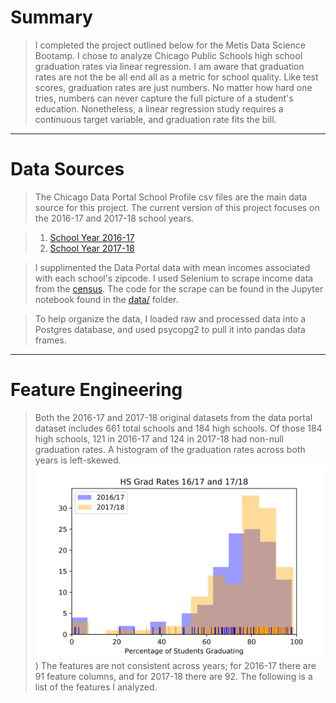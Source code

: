 

# Summary

> I completed the project outlined below for the Metis Data Science Bootamp. I chose to analyze Chicago Public Schools high school graduation rates via linear regression.  I am aware that graduation rates are not the be all end all as a metric for school quality. Like test scores, graduation rates are just numbers. No matter how hard one tries, numbers can never capture the full picture of a student's education. Nonetheless, a linear regression study requires a continuous target variable, and graduation rate fits the bill.

---

# Data Sources
> The  Chicago Data Portal School Profile csv files are the main data source for this project. The current version of this project focuses on the 2016-17 and 2017-18 school years.

> 1. [School Year 2016-17](https://data.cityofchicago.org/Education/Chicago-Public-Schools-School-Profile-Information-/8i6r-et8s)
> 2. [School Year 2017-18](https://data.cityofchicago.org/Education/Chicago-Public-Schools-School-Profile-Information-/w4qj-h7bg)

> I supplimented the Data Portal data with mean incomes associated with each school's zipcode.  I used Selenium to scrape income data from the [census]( https://factfinder.census.gov). The code for the scrape can be found in the Jupyter notebook found in the [data/]('data') folder.

> To help organize the data, I loaded raw and processed data into a Postgres database, and used psycopg2 to pull it into pandas data frames.

---

# Feature Engineering

> Both the 2016-17 and 2017-18 original datasets from the data portal dataset includes 661 total schools and 184 high schools.  Of those 184 high schools, 121 in  2016-17 and 124 in 2017-18 had non-null graduation rates.  A histogram of the graduation rates across both years is left-skewed.
![left-skewed histogram of CPS high school graduation rates](https://github.com/j-max/CPS_GradRate_Analysis/blob/master/image_files/gradrates_161718.svg?short_path=20d9aeb?raw=true))
> The features are not consistent across years; for 2016-17 there are 91 feature columns, and for 2017-18 there are 92. The following is a list of the features I analyzed.


